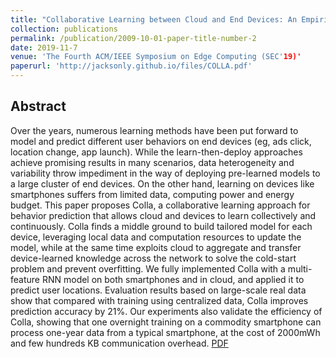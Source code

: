 ```yaml
---
title: "Collaborative Learning between Cloud and End Devices: An Empirical Study on Location Prediction"
collection: publications
permalink: /publication/2009-10-01-paper-title-number-2
date: 2019-11-7
venue: 'The Fourth ACM/IEEE Symposium on Edge Computing (SEC'19)'
paperurl: 'http://jacksonly.github.io/files/COLLA.pdf'
---
```

## Abstract
Over the years, numerous learning methods have been put forward to model and predict different user behaviors on end devices (eg, ads click, location change, app launch). While the learn-then-deploy approaches achieve promising results in many scenarios, data heterogeneity and variability throw impediment in the way of deploying pre-learned models to a large cluster of end devices. On the other hand, learning on devices like smartphones suffers from limited data, computing power and energy budget. This paper proposes Colla, a collaborative learning approach for behavior prediction that allows cloud and devices to learn collectively and continuously. Colla finds a middle ground to build tailored model for each device, leveraging local data and computation resources to update the model, while at the same time exploits cloud to aggregate and transfer device-learned knowledge across the network to solve the cold-start problem and prevent overfitting. We fully implemented Colla with a multi-feature RNN model on both smartphones and in cloud, and applied it to predict user locations. Evaluation results based on large-scale real data show that compared with training using centralized data, Colla improves prediction accuracy by 21%. Our experiments also validate the efficiency of Colla, showing that one overnight training on a commodity smartphone can process one-year data from a typical smartphone, at the cost of 2000mWh and few hundreds KB communication overhead.
[PDF](http://jacksonly.github.io/files/COLLA.pdf)
